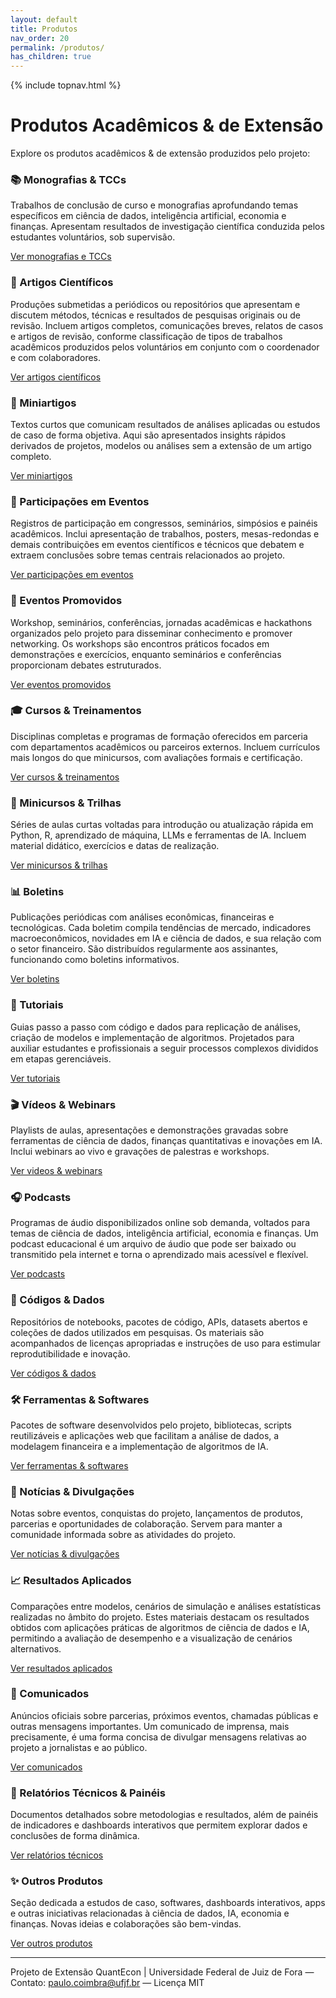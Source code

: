 ```yaml
---
layout: default
title: Produtos
nav_order: 20
permalink: /produtos/
has_children: true
---
```


{% include topnav.html %}

# Produtos Acadêmicos & de Extensão

Explore os produtos acadêmicos & de extensão produzidos pelo projeto:

<div class="qe-cards">
  <div class="qe-card">
    <h3>📚 Monografias & TCCs</h3>
    <p>Trabalhos de conclusão de curso e monografias aprofundando temas específicos em ciência de dados, inteligência artificial, economia e finanças. Apresentam resultados de investigação científica conduzida pelos estudantes voluntários, sob supervisão.</p>
    <p><a class="btn" href="{{ '/produtos/monografias-e-tccs/' | relative_url }}">Ver monografias e TCCs</a></p>
  </div>

  <div class="qe-card">
    <h3>📄 Artigos Científicos</h3>
    <p>Produções submetidas a periódicos ou repositórios que apresentam e discutem métodos, técnicas e resultados de pesquisas originais ou de revisão. Incluem artigos completos, comunicações breves, relatos de casos e artigos de revisão, conforme classificação de tipos de trabalhos acadêmicos produzidos pelos voluntários em conjunto com o coordenador e com colaboradores.</p>
    <p><a class="btn" href="{{ '/produtos/artigos-cientificos/' | relative_url }}">Ver artigos científicos</a></p>
  </div>

  <div class="qe-card">
    <h3>📝 Miniartigos</h3>
    <p>Textos curtos que comunicam resultados de análises aplicadas ou estudos de caso de forma objetiva. Aqui são apresentados insights rápidos derivados de projetos, modelos ou análises sem a extensão de um artigo completo.</p>
    <p><a class="btn" href="{{ '/produtos/miniartigos/' | relative_url }}">Ver miniartigos</a></p>
  </div>

  <div class="qe-card">
    <h3>🎤 Participações em Eventos</h3>
    <p>Registros de participação em congressos, seminários, simpósios e painéis acadêmicos. Inclui apresentação de trabalhos, posters, mesas-redondas e demais contribuições em eventos científicos e técnicos que debatem e extraem conclusões sobre temas centrais relacionados ao projeto.</p>
    <p><a class="btn" href="{{ '/produtos/participacoes-eventos/' | relative_url }}">Ver participações em eventos</a></p>
  </div>

  <div class="qe-card">
    <h3>📆 Eventos Promovidos</h3>
    <p>Workshop, seminários, conferências, jornadas acadêmicas e hackathons organizados pelo projeto para disseminar conhecimento e promover networking. Os workshops são encontros práticos focados em demonstrações e exercícios, enquanto seminários e conferências proporcionam debates estruturados.</p>
    <p><a class="btn" href="{{ '/produtos/eventos-promovidos/' | relative_url }}">Ver eventos promovidos</a></p>
  </div>
  
  <div class="qe-card">
    <h3>🎓 Cursos & Treinamentos</h3>
    <p>Disciplinas completas e programas de formação oferecidos em parceria com departamentos acadêmicos ou parceiros externos. Incluem currículos mais longos do que minicursos, com avaliações formais e certificação.</p>
    <p><a class="btn" href="{{ '/produtos/cursos-e-treinamentos/' | relative_url }}">Ver cursos & treinamentos</a></p>
  </div>

  <div class="qe-card">
    <h3>🚀 Minicursos & Trilhas</h3>
    <p>Séries de aulas curtas voltadas para introdução ou atualização rápida em Python, R, aprendizado de máquina, LLMs e ferramentas de IA. Incluem material didático, exercícios e datas de realização.</p>
    <p><a class="btn" href="{{ '/produtos/minicuros-e-trilhas/' | relative_url }}">Ver minicursos & trilhas</a></p>
  </div>

  <div class="qe-card">
    <h3>📊 Boletins</h3>
    <p>Publicações periódicas com análises econômicas, financeiras e tecnológicas. Cada boletim compila tendências de mercado, indicadores macroeconômicos, novidades em IA e ciência de dados, e sua relação com o setor financeiro. São distribuídos regularmente aos assinantes, funcionando como boletins informativos.</p>
    <p><a class="btn" href="{{ '/produtos/boletins/' | relative_url }}">Ver boletins</a></p>
  </div>

  <div class="qe-card">
    <h3>🧭 Tutoriais</h3>
    <p>Guias passo a passo com código e dados para replicação de análises, criação de modelos e implementação de algoritmos. Projetados para auxiliar estudantes e profissionais a seguir processos complexos divididos em etapas gerenciáveis.</p>
    <p><a class="btn" href="{{ '/produtos/tutoriais/' | relative_url }}">Ver tutoriais</a></p>
  </div>

  <div class="qe-card">
    <h3>🎬 Vídeos & Webinars</h3>
    <p>Playlists de aulas, apresentações e demonstrações gravadas sobre ferramentas de ciência de dados, finanças quantitativas e inovações em IA. Inclui webinars ao vivo e gravações de palestras e workshops.</p>
    <p><a class="btn" href="{{ '/produtos/videos-e-webnars/' | relative_url }}">Ver videos & webinars</a></p>
  </div>

  <div class="qe-card">
    <h3>🎧 Podcasts</h3>
    <p>Programas de áudio disponibilizados online sob demanda, voltados para temas de ciência de dados, inteligência artificial, economia e finanças. Um podcast educacional é um arquivo de áudio que pode ser baixado ou transmitido pela internet e torna o aprendizado mais acessível e flexível.</p>
    <p><a class="btn" href="{{ '/produtos/podcasts/' | relative_url }}">Ver podcasts</a></p>
  </div>
  
  <div class="qe-card">
    <h3>💾 Códigos & Dados</h3>
    <p>Repositórios de notebooks, pacotes de código, APIs, datasets abertos e coleções de dados utilizados em pesquisas. Os materiais são acompanhados de licenças apropriadas e instruções de uso para estimular reprodutibilidade e inovação.</p>
    <p><a class="btn" href="{{ '/produtos/codigos-e-dados/' | relative_url }}">Ver códigos & dados</a></p>
  </div>

  <div class="qe-card">
    <h3>🛠️ Ferramentas & Softwares</h3>
    <p>Pacotes de software desenvolvidos pelo projeto, bibliotecas, scripts reutilizáveis e aplicações web que facilitam a análise de dados, a modelagem financeira e a implementação de algoritmos de IA.</p>
    <p><a class="btn" href="{{ '/produtos/ferramentas-e-softwares/' | relative_url }}">Ver ferramentas & softwares</a></p>
  </div>
  <div class="qe-card">
    <h3>📰 Notícias & Divulgações</h3>
    <p>Notas sobre eventos, conquistas do projeto, lançamentos de produtos, parcerias e oportunidades de colaboração. Servem para manter a comunidade informada sobre as atividades do projeto.</p>
    <p><a class="btn" href="{{ '/produtos/noticias-e-divulgacao/' | relative_url }}">Ver notícias & divulgações</a></p>
  </div>

  <div class="qe-card">
    <h3>📈 Resultados Aplicados</h3>
    <p>Comparações entre modelos, cenários de simulação e análises estatísticas realizadas no âmbito do projeto. Estes materiais destacam os resultados obtidos com aplicações práticas de algoritmos de ciência de dados e IA, permitindo a avaliação de desempenho e a visualização de cenários alternativos.</p>
    <p><a class="btn" href="{{ '/produtos/resulktados-aplicados/' | relative_url }}">Ver resultados aplicados</a></p>
  </div>

  <div class="qe-card">
    <h3>📢 Comunicados</h3>
    <p>Anúncios oficiais sobre parcerias, próximos eventos, chamadas públicas e outras mensagens importantes. Um comunicado de imprensa, mais precisamente, é uma forma concisa de divulgar mensagens relativas ao projeto a jornalistas e ao público.</p>
    <p><a class="btn" href="{{ '/produtos/comunicados/' | relative_url }}">Ver comunicados</a></p>
  </div>


  <div class="qe-card">
    <h3>📑 Relatórios Técnicos & Painéis</h3>
    <p>Documentos detalhados sobre metodologias e resultados, além de painéis de indicadores e dashboards interativos que permitem explorar dados e conclusões de forma dinâmica.</p>
    <p><a class="btn" href="{{ '/produtos/relatorios-tecnicos/' | relative_url }}">Ver relatórios técnicos</a></p>
  </div>

  <div class="qe-card">
    <h3>✨ Outros Produtos</h3>
    <p>Seção dedicada a estudos de caso, softwares, dashboards interativos, apps e outras iniciativas relacionadas à ciência de dados, IA, economia e finanças. Novas ideias e colaborações são bem-vindas.</p>
    <p><a class="btn" href="{{ '/produtos/outros-produtos/' | relative_url }}">Ver outros produtos</a></p>
  </div>
  
</div>

---

<p class="qe-footer">
  Projeto de Extensão QuantEcon | Universidade Federal de Juiz de Fora — 
  Contato: <a href="mailto:paulo.coimbra@ufjf.br">paulo.coimbra@ufjf.br</a> — Licença MIT
</p>
